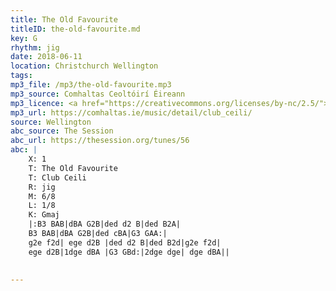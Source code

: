 ```yaml
---
title: The Old Favourite
titleID: the-old-favourite.md
key: G
rhythm: jig
date: 2018-06-11
location: Christchurch Wellington 
tags: 
mp3_file: /mp3/the-old-favourite.mp3
mp3_source: Comhaltas Ceoltóirí Éireann
mp3_licence: <a href="https://creativecommons.org/licenses/by-nc/2.5/">CC-BY-NC-2.5</a>
mp3_url: https://comhaltas.ie/music/detail/club_ceili/
source: Wellington
abc_source: The Session
abc_url: https://thesession.org/tunes/56
abc: |
    X: 1
    T: The Old Favourite
    T: Club Ceili
    R: jig
    M: 6/8
    L: 1/8
    K: Gmaj
    |:B3 BAB|dBA G2B|ded d2 B|ded B2A|
    B3 BAB|dBA G2B|ded cBA|G3 GAA:|
    g2e f2d| ege d2B |ded d2 B|ded B2d|g2e f2d|
    ege d2B|1dge dBA |G3 GBd:|2dge dge| dge dBA||
    

---
```

